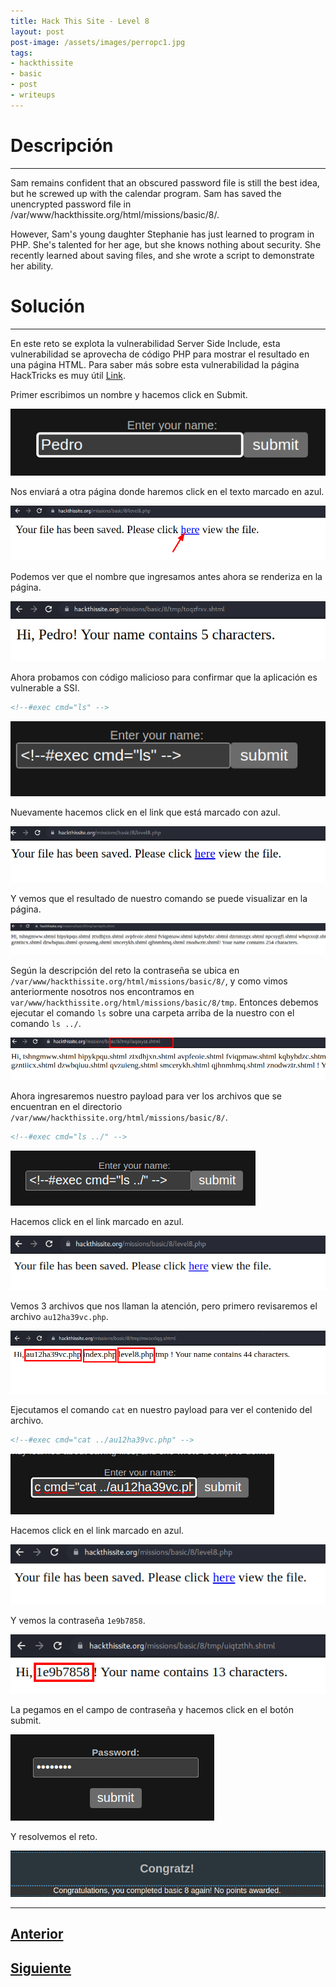 ```yaml
---
title: Hack This Site - Level 8
layout: post
post-image: /assets/images/perropc1.jpg 
tags:
- hackthissite
- basic
- post
- writeups
---
```

# Descripción
---

Sam remains confident that an obscured password file is still the best idea, but he screwed up with the calendar program. Sam has saved the unencrypted password file in /var/www/hackthissite.org/html/missions/basic/8/.

However, Sam's young daughter Stephanie has just learned to program in PHP. She's talented for her age, but she knows nothing about security. She recently learned about saving files, and she wrote a script to demonstrate her ability.

# Solución
---

En este reto se explota la vulnerabilidad Server Side Include, esta vulnerabilidad se aprovecha de código PHP para mostrar el resultado en una página HTML. Para saber más sobre esta vulnerabilidad la página HackTricks es muy útil [Link](https://book.hacktricks.xyz/pentesting-web/server-side-inclusion-edge-side-inclusion-injection).

Primer escribimos un nombre y hacemos click en Submit.

![](/assets/images/images-hts-basic/level8-1.png)

Nos enviará a otra página donde haremos click en el texto marcado en azul.

![](/assets/images/images-hts-basic/level8-2.png)

Podemos ver que el nombre que ingresamos antes ahora se renderiza en la página.

![](/assets/images/images-hts-basic/level8-3.png)

Ahora probamos con código malicioso para confirmar que la aplicación es vulnerable a SSI.

```html
<!--#exec cmd="ls" -->     
```

![](/assets/images/images-hts-basic/level8-4.png)

Nuevamente hacemos click en el link que está marcado con azul.

![](/assets/images/images-hts-basic/level8-5.png)

Y vemos que el resultado de nuestro comando se puede visualizar en la página.

![](/assets/images/images-hts-basic/level8-6.png)

Según la descripción del reto la contraseña se ubica en `/var/www/hackthissite.org/html/missions/basic/8/`, y como vimos anteriormente nosotros nos encontramos en `var/www/hackthissite.org/html/missions/basic/8/tmp`. Entonces debemos ejecutar el comando `ls` sobre una carpeta arriba de la nuestro con el comando `ls ../`.

![](/assets/images/images-hts-basic/level8-7.png)

Ahora ingresaremos nuestro payload para ver los archivos que se encuentran en el directorio `/var/www/hackthissite.org/html/missions/basic/8/`.

```html
<!--#exec cmd="ls ../" -->     
```

![](/assets/images/images-hts-basic/level8-8.png)

Hacemos click en el link marcado en azul.

![](/assets/images/images-hts-basic/level8-9.png)

Vemos 3 archivos que nos llaman la atención, pero primero revisaremos el archivo `au12ha39vc.php`.

![](/assets/images/images-hts-basic/level8-10.png)

Ejecutamos el comando `cat` en nuestro payload para ver el contenido del archivo.

```html
<!--#exec cmd="cat ../au12ha39vc.php" -->     
```

![](/assets/images/images-hts-basic/level8-11.png)

Hacemos click en el link marcado en azul.

![](/assets/images/images-hts-basic/level8-12.png)

Y vemos la contraseña `1e9b7858`.

![](/assets/images/images-hts-basic/level8-13.png)

La pegamos en el campo de contraseña y hacemos click en el botón submit.

![](/assets/images/images-hts-basic/level8-14.png)

Y resolvemos el reto.

![](/assets/images/images-hts-basic/level8-15.png)


---

## [Anterior](/blog/Level-7)
## [Siguiente](/blog/Level-9)